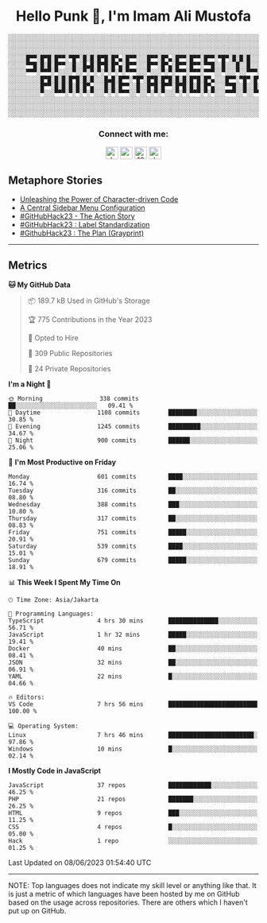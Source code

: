 <h1 align="center">Hello Punk 👋, I'm Imam Ali Mustofa</h1>

```shell
░░░░░░░░░░░░░░░░░░░░░░░░░░░░░░░░░░░░░░░░░░░░░░░░░░░░░░░░░░░░░░░░░░░░░░░░░░░░░░░░░░░░░░░░░░░░░░░░░░░░░░░░░░░░░░░░░░
░░░░░░░░░░░░░░░░░░░░░░░░░░░░░░░░░░░░░░░░░░░░░░░░░░░░░░░░░░░░░░░░░░░░░░░░░░░░░░░░░░░░░░░░░░░░░░░░░░░░░░░░░░░░░░░░░░
░░░░░░░░░░░░░░░░░░░░░░░░░░░░░░░░░░░░░░░░░░░░░░░░░░░░░░░░░░░░░░░░░░░░░░░░░░░░░░░░░░░░░░░░░░░░░░░░░░░░░░░░░░░░░░░░░░
░░░░░█▀▀░█▀█░█▀▀░▀█▀░█░█░█▀█░█▀▄░█▀▀░░░█▀▀░█▀▄░█▀▀░█▀▀░█▀▀░▀█▀░█░█░█░░░█▀▀░░░█▀▀░█▀█░█▀▀░▀█▀░█▀█░█▀▀░█▀▀░█▀▄░░░░░░
░░░░░▀▀█░█░█░█▀▀░░█░░█▄█░█▀█░█▀▄░█▀▀░░░█▀▀░█▀▄░█▀▀░█▀▀░▀▀█░░█░░░█░░█░░░█▀▀░░░█▀▀░█░█░█░█░░█░░█░█░█▀▀░█▀▀░█▀▄░░░░░░
░░░░░▀▀▀░▀▀▀░▀░░░░▀░░▀░▀░▀░▀░▀░▀░▀▀▀░░░▀░░░▀░▀░▀▀▀░▀▀▀░▀▀▀░░▀░░░▀░░▀▀▀░▀▀▀░░░▀▀▀░▀░▀░▀▀▀░▀▀▀░▀░▀░▀▀▀░▀▀▀░▀░▀░░░░░░
░░░░░░░░░█▀█░█░█░█▀█░█░█░░░█▄█░█▀▀░▀█▀░█▀█░█▀█░█░█░█▀█░█▀▄░░░█▀▀░▀█▀░█▀█░█▀▄░█░█░▀█▀░█▀▀░█░░░█░░░█▀▀░█▀▄░░░░░░░░░░
░░░░░░░░░█▀▀░█░█░█░█░█▀▄░░░█░█░█▀▀░░█░░█▀█░█▀▀░█▀█░█░█░█▀▄░░░▀▀█░░█░░█░█░█▀▄░░█░░░█░░█▀▀░█░░░█░░░█▀▀░█▀▄░░░░░░░░░░
░░░░░░░░░▀░░░▀▀▀░▀░▀░▀░▀░░░▀░▀░▀▀▀░░▀░░▀░▀░▀░░░▀░▀░▀▀▀░▀░▀░░░▀▀▀░░▀░░▀▀▀░▀░▀░░▀░░░▀░░▀▀▀░▀▀▀░▀▀▀░▀▀▀░▀░▀░░░░░░░░░░
░░░░░░░░░░░░░░░░░░░░░░░░░░░░░░░░░░░░░░░░░░░░░░░░░░░░░░░░░░░░░░░░░░░░░░░░░░░░░░░░░░░░░░░░░░░░░░░░░░░░░░░░░░░░░░░░░░
░░░░░░░░░░░░░░░░░░░░░░░░░░░░░░░░░░░░░░░░░░░░░░░░░░░░░░░░░░░░░░░░░░░░░░░░░░░░░░░░░░░░░░░░░░░░░░░░░░░░░░░░░░░░░░░░░░
░░░░░░░░░░░░░░░░░░░░░░░░░░░░░░░░░░░░░░░░░░░░░░░░░░░░░░░░░░░░░░░░░░░░░░░░░░░░░░░░░░░░░░░░░░░░░░░░░░░░░░░░░░░░░░░░░░
```

<p>
  <h3 align="center">Connect with me:</h3>
  <p align="center">
  <a href="https://dev.to/darkterminal" target="blank"><img align="center" src="https://res.cloudinary.com/practicaldev/image/fetch/s--R9qwOwpC--/c_limit%2Cf_auto%2Cfl_progressive%2Cq_auto%2Cw_880/https://thepracticaldev.s3.amazonaws.com/i/78hs31fax49uwy6kbxyw.png" alt="darkterminal" height="25" width="25" /></a>
  <a href="https://twitter.com/panggilmeiam" target="blank"><img align="center" src="https://raw.githubusercontent.com/rahuldkjain/github-profile-readme-generator/master/src/images/icons/Social/twitter.svg" alt="panggilmeiam" height="25" width="25" /></a>
  <a href="https://stackoverflow.com/users/12439522" target="blank"><img align="center" src="https://raw.githubusercontent.com/rahuldkjain/github-profile-readme-generator/master/src/images/icons/Social/stack-overflow.svg" alt="12439522" height="25" width="25" /></a>
  <a href="https://discordapp.com/users/darkterminal#3172" target="blank"><img align="center" src="https://discord.com/assets/3437c10597c1526c3dbd98c737c2bcae.svg" alt="darkterminal" height="25" width="25" /></a>
  </p>
</p>

## Metaphore Stories
<!-- BLOG-POST-LIST:START -->
- [Unleashing the Power of Character-driven Code](https://dev.to/character-driven-code/unleashing-the-power-of-character-driven-code-ama)
- [A Central Sidebar Menu Configuration](https://dev.to/streetcommunityprogrammer/a-central-sidebar-menu-configuration-kh0)
- [#GitHubHack23 - The Action Story](https://dev.to/darkterminal/githubhack23-the-action-story-3d11)
- [#GitHubHack23 : Label Standardization](https://dev.to/darkterminal/githubhack23-label-standardization-23lf)
- [#GithubHack23 : The Plan &lpar;Grayprint&rpar;](https://dev.to/darkterminal/githubhack23-the-plan-grayprint-14nb)
<!-- BLOG-POST-LIST:END -->

---
## Metrics

<!--START_SECTION:waka-->
**🐱 My GitHub Data** 

> 📦 189.7 kB Used in GitHub's Storage 
 > 
> 🏆 775 Contributions in the Year 2023
 > 
> 💼 Opted to Hire
 > 
> 📜 309 Public Repositories 
 > 
> 🔑 24 Private Repositories 
 > 
**I'm a Night 🦉** 

```text
🌞 Morning                338 commits         ██░░░░░░░░░░░░░░░░░░░░░░░   09.41 % 
🌆 Daytime                1108 commits        ████████░░░░░░░░░░░░░░░░░   30.85 % 
🌃 Evening                1245 commits        █████████░░░░░░░░░░░░░░░░   34.67 % 
🌙 Night                  900 commits         ██████░░░░░░░░░░░░░░░░░░░   25.06 % 
```
📅 **I'm Most Productive on Friday** 

```text
Monday                   601 commits         ████░░░░░░░░░░░░░░░░░░░░░   16.74 % 
Tuesday                  316 commits         ██░░░░░░░░░░░░░░░░░░░░░░░   08.80 % 
Wednesday                388 commits         ███░░░░░░░░░░░░░░░░░░░░░░   10.80 % 
Thursday                 317 commits         ██░░░░░░░░░░░░░░░░░░░░░░░   08.83 % 
Friday                   751 commits         █████░░░░░░░░░░░░░░░░░░░░   20.91 % 
Saturday                 539 commits         ████░░░░░░░░░░░░░░░░░░░░░   15.01 % 
Sunday                   679 commits         █████░░░░░░░░░░░░░░░░░░░░   18.91 % 
```


📊 **This Week I Spent My Time On** 

```text
🕑︎ Time Zone: Asia/Jakarta

💬 Programming Languages: 
TypeScript               4 hrs 30 mins       ██████████████░░░░░░░░░░░   56.71 % 
JavaScript               1 hr 32 mins        █████░░░░░░░░░░░░░░░░░░░░   19.41 % 
Docker                   40 mins             ██░░░░░░░░░░░░░░░░░░░░░░░   08.41 % 
JSON                     32 mins             ██░░░░░░░░░░░░░░░░░░░░░░░   06.91 % 
YAML                     22 mins             █░░░░░░░░░░░░░░░░░░░░░░░░   04.66 % 

🔥 Editors: 
VS Code                  7 hrs 56 mins       █████████████████████████   100.00 % 

💻 Operating System: 
Linux                    7 hrs 46 mins       ████████████████████████░   97.86 % 
Windows                  10 mins             █░░░░░░░░░░░░░░░░░░░░░░░░   02.14 % 
```

**I Mostly Code in JavaScript** 

```text
JavaScript               37 repos            ████████████░░░░░░░░░░░░░   46.25 % 
PHP                      21 repos            ███████░░░░░░░░░░░░░░░░░░   26.25 % 
HTML                     9 repos             ███░░░░░░░░░░░░░░░░░░░░░░   11.25 % 
CSS                      4 repos             █░░░░░░░░░░░░░░░░░░░░░░░░   05.00 % 
Hack                     1 repo              ░░░░░░░░░░░░░░░░░░░░░░░░░   01.25 % 
```




 Last Updated on 08/06/2023 01:54:40 UTC
<!--END_SECTION:waka-->

---
NOTE: Top languages does not indicate my skill level or anything like that. It is just a metric of which languages have been hosted by me on GitHub based on the usage across repositories. There are others which I haven't put up on GitHub.
